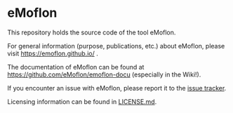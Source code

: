 # eMoflon

This repository holds the source code of the tool eMoflon.

For general information (purpose, publications, etc.) about eMoflon, please visit https://emoflon.github.io/ .

The documentation of eMoflon can be found at https://github.com/eMoflon/emoflon-docu (especially in the Wiki!).

If you encounter an issue with eMoflon, please report it to the [issue tracker](https://github.com/eMoflon/emoflon-tool/issues).

Licensing information can be found in [LICENSE.md](LICENSE.md).
